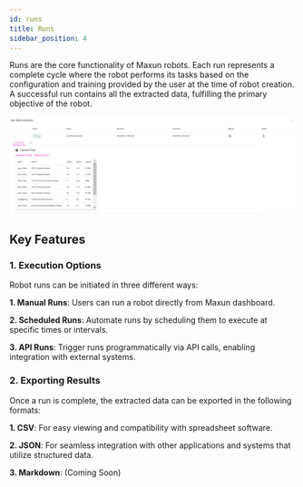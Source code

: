 ```yaml
---
id: runs
title: Runs
sidebar_position: 4
---
```


Runs are the core functionality of Maxun robots. Each run represents a complete cycle where the robot performs its tasks based on the configuration and training provided by the user at the time of robot creation. A successful run contains all the extracted data, fulfilling the primary objective of the robot.

![Sample Robot Run](sample_run.png)

## Key Features

### 1. Execution Options

Robot runs can be initiated in three different ways:

**1. Manual Runs**: Users can run a robot directly from Maxun dashboard.

**2. Scheduled Runs**: Automate runs by scheduling them to execute at specific times or intervals. 

**3. API Runs**: Trigger runs programmatically via API calls, enabling integration with external systems.

### 2. Exporting Results

Once a run is complete, the extracted data can be exported in the following formats:

**1. CSV**: For easy viewing and compatibility with spreadsheet software.

**2. JSON**: For seamless integration with other applications and systems that utilize structured data.

**3. Markdown**: (Coming Soon)